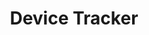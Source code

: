 ---
title: Device Tracker
img: /images/products/devicetracker.png
layout: list-mx.html
menu:
  title: Device Tracker
  items:
    - title: About
      url: /devicetrackercloud/3-0/guide/about
    - title: User Roles
      url: /devicetrackercloud/3-0/guide/roles
    - title: Install & Setup
      url: /devicetrackercloud/3-0/guide/setup
    - title: Device Tracking
      url: /devicetrackercloud/3-0/guide/mgmt
    - title: Configuration
      url: /devicetrackercloud/3-0/guide/config
    - title: Troubleshooting & FAQ
      url: /devicetrackercloud/3-0/guide/troubleshooting
    - icon: fa fa-search
      url: /devicetrackercloud/3-0/search
product: Device Tracker
productversion: '3.0'
---